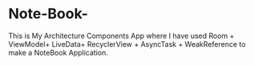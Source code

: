 # Note-Book-
This is My Architecture Components App where I have used Room + ViewModel+ LiveData+ RecyclerView + AsyncTask + WeakReference to make a NoteBook Application.
